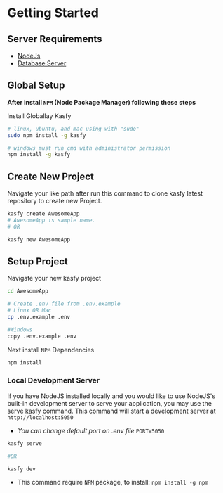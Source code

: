# Getting Started

## Server Requirements
- [NodeJs](https://nodejs.org/en/)
- [Database Server](#)

## Global Setup
**After install `NPM` (Node Package Manager) following these steps**

Install Globallay Kasfy
```bash
# linux, ubuntu, and mac using with "sudo"
sudo npm install -g kasfy

# windows must run cmd with administrator permission 
npm install -g kasfy
```

## Create New Project

Navigate your like path after run this command to clone kasfy latest repository to create new Project.

```bash
kasfy create AwesomeApp   
# AwesomeApp is sample name.
# OR

kasfy new AwesomeApp
```

## Setup Project
Navigate your new kasfy project
```bash
cd AwesomeApp

# Create .env file from .env.example
# Linux OR Mac
cp .env.example .env

#Windows
copy .env.example .env
```

Next install `NPM` Dependencies
```bash
npm install
```

### Local Development Server
If you have NodeJS installed locally and you would like to use NodeJS's built-in development server to serve your application, you may use the serve kasfy command. This command will start a development server at `http://localhost:5050`

- _You can change default port on .env file_ `PORT=5050`

```bash
kasfy serve 

#OR

kasfy dev
```
- This command require `NPM` package, to install: `npm install -g npm`

